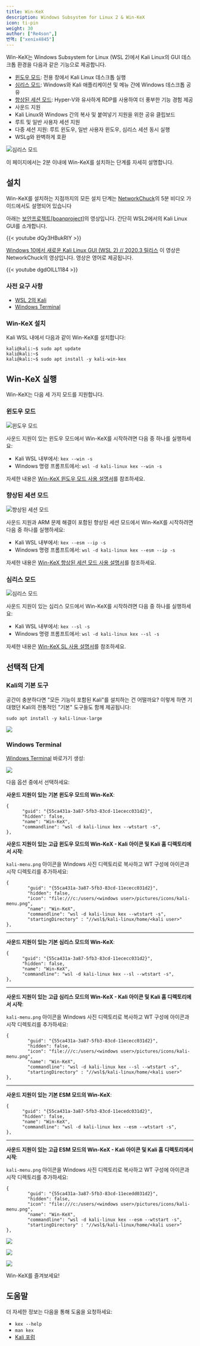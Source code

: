 ```yaml
---
title: Win-KeX
description: Windows Subsystem for Linux 2 & Win-KeX
icon: ti-pin
weight: 30
author: ["Re4son",]
번역: ["xenix4845"]
---
```


Win-KeX는 Windows Subsystem for Linux (WSL 2)에서 Kali Linux의 GUI 데스크톱 환경을 다음과 같은 기능으로 제공합니다.

- [윈도우 모드](/docs/wsl/win-kex-win/): 전용 창에서 Kali Linux 데스크톱 실행 <!-- VNC/tigervncserver -->
- [심리스 모드](/docs/wsl/win-kex-sl/): Windows와 Kali 애플리케이션 및 메뉴 간에 Windows 데스크톱 공유 <!-- VcXsrv/xfdesktop -->
- [향상된 세션 모드](/docs/wsl/win-kex-esm/): Hyper-V와 유사하게 RDP를 사용하여 더 풍부한 기능 경험 제공 <!-- RDP/xRDP -->
- 사운드 지원 <!-- pulse -->
- Kali Linux와 Windows 간의 복사 및 붙여넣기 지원을 위한 공유 클립보드
- 루트 및 일반 사용자 세션 지원
- 다중 세션 지원: 루트 윈도우, 일반 사용자 윈도우, 심리스 세션 동시 실행
- WSLg와 완벽하게 호환

![심리스 모드](win-kex-sl.png)

이 페이지에서는 2분 이내에 Win-KeX를 설치하는 단계를 자세히 설명합니다.

## 설치

Win-KeX를 설치하는 지점까지의 모든 설치 단계는 [NetworkChuck](https://twitter.com/NetWorkChuck)의 5분 비디오 가이드에서도 설명되어 있습니다

아래는 [보안프로젝트[boanproject]](https://www.youtube.com/@boanproject)의 영상입니다. 간단히 WSL2에서의 Kali Linux GUI를 소개합니다.

{{< youtube dQy3HBukRIY >}}

[Windows 10에서 새로운 Kali Linux GUI (WSL 2) // 2020.3 릴리스](https://www.youtube.com/watch?v=dgdOILL1184) 이 영상은 NetworkChuck의 영상입니다. 영상은 영어로 제공됩니다.

{{< youtube dgdOILL1184 >}}

### 사전 요구 사항

- [WSL 2의 Kali](/docs/wsl/wsl-preparations/)
- [Windows Terminal](https://www.microsoft.com/en-us/p/windows-terminal/9n0dx20hk701)

### Win-KeX 설치

Kali WSL 내에서 다음과 같이 Win-KeX를 설치합니다:

```console
kali@kali:~$ sudo apt update
kali@kali:~$
kali@kali:~$ sudo apt install -y kali-win-kex
```
<!--
> 23 upgraded, 1024 newly installed, 0 to remove and 28 not upgraded.
> Need to get 692 MB of archives.
> After this operation, 2,395 MB of additional disk space will be used.
-->

## Win-KeX 실행

Win-KeX는 다음 세 가지 모드를 지원합니다.

### 윈도우 모드

![윈도우 모드](win-kex-win.png)

사운드 지원이 있는 윈도우 모드에서 Win-KeX를 시작하려면 다음 중 하나를 실행하세요:

- Kali WSL 내부에서: `kex --win -s`
- Windows 명령 프롬프트에서: `wsl -d kali-linux kex --win -s`

자세한 내용은 [Win-KeX 윈도우 모드 사용 설명서](/docs/wsl/win-kex-win/)를 참조하세요.

### 향상된 세션 모드

![향상된 세션 모드](win-kex-esm.png)

사운드 지원과 ARM 문제 해결이 포함된 향상된 세션 모드에서 Win-KeX를 시작하려면 다음 중 하나를 실행하세요:

- Kali WSL 내부에서: `kex --esm --ip -s`
- Windows 명령 프롬프트에서: `wsl -d kali-linux kex --esm --ip -s`

자세한 내용은 [Win-KeX 향상된 세션 모드 사용 설명서](/docs/wsl/win-kex-esm/)를 참조하세요.

### 심리스 모드

![심리스 모드](win-kex-sl.png)

사운드 지원이 있는 심리스 모드에서 Win-KeX를 시작하려면 다음 중 하나를 실행하세요:

- Kali WSL 내부에서: `kex --sl -s`
- Windows 명령 프롬프트에서: `wsl -d kali-linux kex --sl -s`

자세한 내용은 [Win-KeX SL 사용 설명서](/docs/wsl/win-kex-sl/)를 참조하세요.

## 선택적 단계

### Kali의 기본 도구

공간이 충분하다면 "모든 기능이 포함된 Kali"를 설치하는 건 어떨까요? 이렇게 하면 기대했던 Kali의 전통적인 "기본" 도구들도 함께 제공됩니다:

```
sudo apt install -y kali-linux-large
```

![](win-kex-large.png)

### Windows Terminal

[Windows Terminal](https://www.microsoft.com/en-us/p/windows-terminal/9n0dx20hk701) 바로가기 생성:

![](win-kex-wt1.png)

다음 옵션 중에서 선택하세요:

**사운드 지원이 있는 기본 윈도우 모드의 Win-KeX**:

```plaintext
{
      "guid": "{55ca431a-3a87-5fb3-83cd-11ececc031d2}",
      "hidden": false,
      "name": "Win-KeX",
      "commandline": "wsl -d kali-linux kex --wtstart -s",
},
```

**사운드 지원이 있는 고급 윈도우 모드의 Win-KeX - Kali 아이콘 및 Kali 홈 디렉토리에서 시작**:

`kali-menu.png` 아이콘을 Windows 사진 디렉토리로 복사하고 WT 구성에 아이콘과 시작 디렉토리를 추가하세요:

```plaintext
{
        "guid": "{55ca431a-3a87-5fb3-83cd-11ececc031d2}",
        "hidden": false,
        "icon": "file:///c:/users/<windows user>/pictures/icons/kali-menu.png",
        "name": "Win-KeX",
        "commandline": "wsl -d kali-linux kex --wtstart -s",
        "startingDirectory" : "//wsl$/kali-linux/home/<kali user>"
},
```

- - -

**사운드 지원이 있는 기본 심리스 모드의 Win-KeX**:

```plaintext
{
      "guid": "{55ca431a-3a87-5fb3-83cd-11ececc031d2}",
      "hidden": false,
      "name": "Win-KeX",
      "commandline": "wsl -d kali-linux kex --sl --wtstart -s",
},
```

- - -

**사운드 지원이 있는 고급 심리스 모드의 Win-KeX - Kali 아이콘 및 Kali 홈 디렉토리에서 시작**:

`kali-menu.png` 아이콘을 Windows 사진 디렉토리로 복사하고 WT 구성에 아이콘과 시작 디렉토리를 추가하세요:

```plaintext
{
        "guid": "{55ca431a-3a87-5fb3-83cd-11ececc031d2}",
        "hidden": false,
        "icon": "file:///c:/users/<windows user>/pictures/icons/kali-menu.png",
        "name": "Win-KeX",
        "commandline": "wsl -d kali-linux kex --sl --wtstart -s",
        "startingDirectory" : "//wsl$/kali-linux/home/<kali user>"
},
```

- - -

**사운드 지원이 있는 기본 ESM 모드의 Win-KeX**:

```plaintext
{
      "guid": "{55ca431a-3a87-5fb3-83cd-11ecedc031d2}",
      "hidden": false,
      "name": "Win-KeX",
      "commandline": "wsl -d kali-linux kex --esm --wtstart -s",
},
```

- - -

**사운드 지원이 있는 고급 ESM 모드의 Win-KeX - Kali 아이콘 및 Kali 홈 디렉토리에서 시작**:

`kali-menu.png` 아이콘을 Windows 사진 디렉토리로 복사하고 WT 구성에 아이콘과 시작 디렉토리를 추가하세요:

```plaintext
{
        "guid": "{55ca431a-3a87-5fb3-83cd-11ecedd031d2}",
        "hidden": false,
        "icon": "file:///c:/users/<windows user>/pictures/icons/kali-menu.png",
        "name": "Win-KeX",
        "commandline": "wsl -d kali-linux kex --esm --wtstart -s",
        "startingDirectory" : "//wsl$/kali-linux/home/<kali user>"
},
```

![](win-kex-wt1.png)

![](win-kex-wt2.png)

![](win-kex-full.png)

Win-KeX를 즐겨보세요!

## 도움말

더 자세한 정보는 다음을 통해 도움을 요청하세요:

- `kex --help`
- `man kex`
- [Kali 포럼](https://forums.kali.org/)
